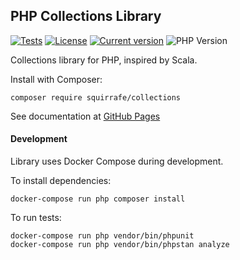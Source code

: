 ## PHP Collections Library

[![Tests](https://shields.io/github/workflow/status/Squirrafe/PhpCollections/Tests?label=Tests)](https://github.com/Squirrafe/PhpCollections/actions/workflows/workflow.yaml)
[![License](https://shields.io/github/license/Squirrafe/PhpCollections)](https://github.com/Squirrafe/PhpCollections/blob/main/LICENSE)
[![Current version](https://shields.io/packagist/v/squirrafe/collections)](https://packagist.org/packages/squirrafe/collections)
![PHP Version](https://shields.io/packagist/php-v/squirrafe/collections)

Collections library for PHP, inspired by Scala.

Install with Composer:

```shell
composer require squirrafe/collections
```

See documentation at [GitHub Pages](https://squirrafe.github.io/PhpCollections/)

#### Development

Library uses Docker Compose during development.

To install dependencies:
```shell
docker-compose run php composer install
```

To run tests:

```shell
docker-compose run php vendor/bin/phpunit
docker-compose run php vendor/bin/phpstan analyze
```

